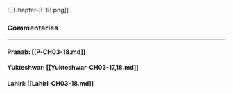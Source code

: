 ![[Chapter-3-18.png]]

### Commentaries

---

#### Pranab: [[P-CH03-18.md]]

#### Yukteshwar: [[Yukteshwar-CH03-17,18.md]]

#### Lahiri: [[Lahiri-CH03-18.md]]

